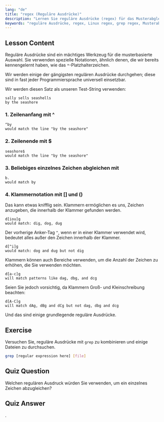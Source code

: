 ```yaml
---
lang: "de"
title: "regex (Reguläre Ausdrücke)"
description: "Lernen Sie reguläre Ausdrücke (regex) für das Musterabgleich in Linux. Verstehen Sie die Regex-Syntax wie ^, $, ., und [] für die Textmanipulation. Verbessern Sie Ihre grep-Fähigkeiten!"
keywords: "reguläre Ausdrücke, regex, Linux regex, grep regex, Musterabgleich, regex Tutorial, Linux Befehle, Anfänger"
---
```


## Lesson Content

Reguläre Ausdrücke sind ein mächtiges Werkzeug für die musterbasierte Auswahl. Sie verwenden spezielle Notationen, ähnlich denen, die wir bereits kennengelernt haben, wie das `*`-Platzhalterzeichen.

Wir werden einige der gängigsten regulären Ausdrücke durchgehen; diese sind in fast jeder Programmiersprache universell einsetzbar.

Wir werden diesen Satz als unseren Test-String verwenden:

```plaintext
sally sells seashells
by the seashore
```

### 1. Zeilenanfang mit ^

```plaintext
^by
would match the line "by the seashore"
```

### 2. Zeilenende mit $

```plaintext
seashore$
would match the line "by the seashore"
```

### 3. Beliebiges einzelnes Zeichen abgleichen mit

```plaintext
b.
would match by
```

### 4. Klammernotation mit [] und ()

Das kann etwas knifflig sein. Klammern ermöglichen es uns, Zeichen anzugeben, die innerhalb der Klammer gefunden werden.

```plaintext
d[iou]g
would match: dig, dog, dug
```

Der vorherige Anker-Tag `^`, wenn er in einer Klammer verwendet wird, bedeutet alles außer den Zeichen innerhalb der Klammer.

```plaintext
d[^i]g
would match: dog and dug but not dig
```

Klammern können auch Bereiche verwenden, um die Anzahl der Zeichen zu erhöhen, die Sie verwenden möchten.

```plaintext
d[a-c]g
will match patterns like dag, dbg, and dcg
```

Seien Sie jedoch vorsichtig, da Klammern Groß- und Kleinschreibung beachten:

```plaintext
d[A-C]g
will match dAg, dBg and dCg but not dag, dbg and dcg
```

Und das sind einige grundlegende reguläre Ausdrücke.

## Exercise

Versuchen Sie, reguläre Ausdrücke mit `grep` zu kombinieren und einige Dateien zu durchsuchen.

```bash
grep [regular expression here] [file]
```

## Quiz Question

Welchen regulären Ausdruck würden Sie verwenden, um ein einzelnes Zeichen abzugleichen?

## Quiz Answer

.
